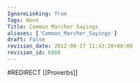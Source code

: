 ```yaml
---
IgnoreLinking: True
Tags: None
Title: Common Marcher Sayings
aliases: ['Common_Marcher_Sayings']
draft: False
revision_date: 2012-08-17 11:43:38+00:00
revision_id: 6088
---
```


#REDIRECT [[Proverbs]]